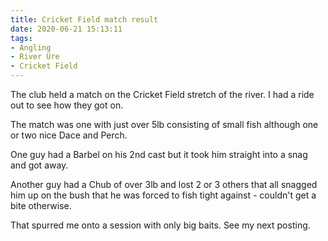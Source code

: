 ```yaml
---
title: Cricket Field match result
date: 2020-06-21 15:13:11
tags:
- Angling
- River Ure
- Cricket Field
---
```


The club held a match on the Cricket Field stretch of the river. I had a ride out to see how they got on.

The match was one with just over 5lb consisting of small fish although one or two nice Dace and Perch.

One guy had a Barbel on his 2nd cast but it took him straight into a snag and got away.

Another guy had a Chub of over 3lb and lost 2 or 3 others that all snagged him up on the bush that he was forced to fish tight against - couldn't get a bite otherwise.

That spurred me onto a session with only big baits. See my next posting.